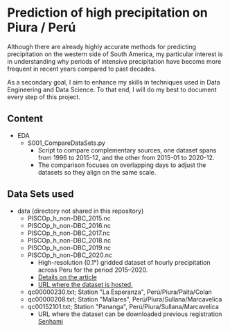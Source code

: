 # Prediction of high precipitation on Piura / Perú

Although there are already highly accurate methods for predicting precipitation on the western side of South America, my
particular interest is in understanding why periods of intensive precipitation have become more frequent in recent years
compared to past decades.

As a secondary goal, I aim to enhance my skills in techniques used in Data Engineering and Data Science. To that end, I
will do my best to document every step of this project.

## Content

* EDA
    * S001_CompareDataSets.py
        * Script to compare complementary sources, one dataset spans from 1996 to 2015-12, and the other from 2015-01 to 2020-12.
        * The comparison focuses on overlapping days to adjust the datasets so they align on the same scale.

## Data Sets used

* data (directory not shared in this repository)
    * PISCOp_h_non-DBC_2015.nc
    * PISCOp_h_non-DBC_2016.nc
    * PISCOp_h_non-DBC_2017.nc
    * PISCOp_h_non-DBC_2018.nc
    * PISCOp_h_non-DBC_2019.nc
    * PISCOp_h_non-DBC_2020.nc
        * High-resolution (0.1°) gridded dataset of hourly precipitation across Peru for the period 2015–2020.
        * [Details on the article](https://www.sciencedirect.com/science/article/pii/S2352340922007776?via%3Dihub)
        * [URL where the dataset is hosted.](https://figshare.com/articles/dataset/SATc/17148416?backTo=/collections/Development_of_high-resolution_hourly_gridded_precipitation_dataset_over_Peru/5743166)
    * qc00000230.txt; Station "La Esperanza", Perú/Piura/Paita/Colan
    * qc00000208.txt; Station "Mallares", Perú/Piura/Sullana/Marcavelica
    * qc00152101.txt; Station "Pananga", Perú/Piura/Sullana/Marcavelica
        * URL where the dataset can be downloaded previous registration [Senhami](https://www.senamhi.gob.pe/site/descarga-datos/)
    
